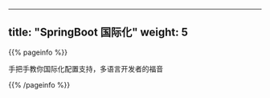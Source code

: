 
---
title: "SpringBoot 国际化"
weight: 5
---

{{% pageinfo %}}

手把手教你国际化配置支持，多语言开发者的福音

{{% /pageinfo %}}
